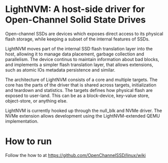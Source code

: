 # LightNVM: A host-side driver for Open-Channel Solid State Drives

Open-channel SSDs are devices which exposes direct access to its physical flash
storage, while keeping a subset of the internal features of SSDs.

LightNVM moves part of the internal SSD flash translation layer into the host,
allowing it to manage data placement, garbage collection and parallelism. The
device continus to maintain information about bad blocks, and implements a simpler
flash translation layer, that allows extensions, such as atomic IOs metadata
persistence and similar.

The architecture of LightNVM consists of a core and multiple targets. The core
has the parts of the driver that is shared across targets, initialization and
teardown and statistics. The targets defines how physical flash are exposed to
user-land. This can be as a block-device, key-value store, object-store, or
anything else.

LightNVM is currently hooked up through the null_blk and NVMe driver. The NVMe
extension allows development using the LightNVM-extended QEMU implementation.

# How to run 

Follow the how to at https://github.com/OpenChannelSSD/linux/wiki

